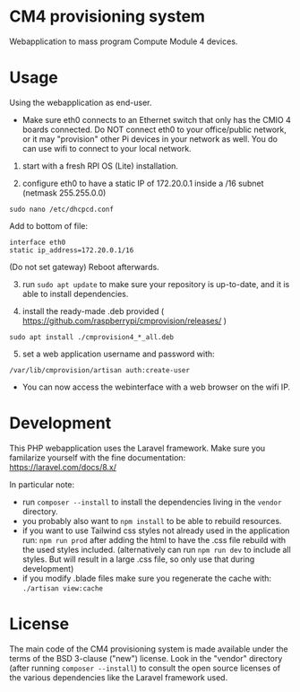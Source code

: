CM4 provisioning system
===

Webapplication to mass program Compute Module 4 devices.


Usage
==

Using the webapplication as end-user.

- Make sure eth0 connects to an Ethernet switch that only has the CMIO 4 boards connected. Do NOT connect eth0 to your office/public network, or it may "provision" other Pi devices in your network as well.
You do can use wifi to connect to your local network.

1) start with a fresh RPI OS (Lite) installation.

2) configure eth0 to have a static IP of 172.20.0.1 inside a /16 subnet (netmask 255.255.0.0)

```
sudo nano /etc/dhcpcd.conf
```

Add to bottom of file:

```
interface eth0
static ip_address=172.20.0.1/16
```

(Do not set gateway)
Reboot afterwards.

3) run `sudo apt update` to make sure your repository is up-to-date, and it is able to install dependencies.

4) install the ready-made .deb provided ( https://github.com/raspberrypi/cmprovision/releases/ )

```
sudo apt install ./cmprovision4_*_all.deb
```

5) set a web application username and password with:

```
/var/lib/cmprovision/artisan auth:create-user
```

- You can now access the webinterface with a web browser on the wifi IP.


Development
==

This PHP webapplication uses the Laravel framework.
Make sure you familarize yourself with the fine documentation: https://laravel.com/docs/8.x/

In particular note:
* run `composer --install` to install the dependencies living in the `vendor` directory.
* you probably also want to `npm install` to be able to rebuild resources.
* if you want to use Tailwind css styles not already used in the application run: `npm run prod` after adding the html to have the .css file rebuild with the used styles included. (alternatively can run `npm run dev` to include all styles. But will result in a large .css file, so only use that during development)
* if you modify .blade files make sure you regenerate the cache with: `./artisan view:cache`

License
==

The main code of the CM4 provisioning system is made available under the terms of the BSD 3-clause ("new") license.
Look in the "vendor" directory (after running `composer --install`) to consult the open source licenses of the various dependencies like the Laravel framework used.

